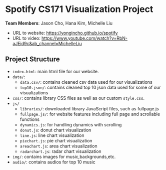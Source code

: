# Spotify CS171 Visualization Project 

**Team Members**: Jason Cho, Hana Kim, Michelle Liu

* URL to website: https://yongincho.github.io/spotify
* URL to video: https://www.youtube.com/watch?v=RbN-aJEid9c&ab_channel=MichelleLiu

## Project Structure
- `index.html`: main html file for our website.
- `data/`: 
  - `data.csv/`: contains cleaned csv data used for our visualizations
  - `top10.json/`: contains cleaned top 10 json data used for some of our visualizations
- `css/`: contains library CSS files as well as our custom `style.css`.
- `js/` 
  - `libraries/`: downloaded library JavaScript files, such as fullpage.js
   -  `fullpage.js/`: for website features including full page and scrollable functions
  - `dynamics.js`: for handling dynamics with scrolling
  - `donut.js`: donut chart visualization
  - `line.js`: line chart visualization
  - `piechart.js`: pie chart visualization
  - `areachart.js`: area chart visualization
  - `radarchart.js`: radar chart visualization
- `img/`: contains images for music,backgrounds,etc. 
- `audio/`: contains audios for top 10 music
